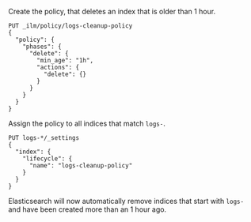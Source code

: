Create the policy, that deletes an index that is older than 1 hour.

```
PUT _ilm/policy/logs-cleanup-policy
{
  "policy": {
    "phases": {
      "delete": {
        "min_age": "1h",
        "actions": {
          "delete": {}
        }
      }
    }
  }
}
```

Assign the policy to all indices that match `logs-`.

```
PUT logs-*/_settings 
{
  "index": {
    "lifecycle": {
      "name": "logs-cleanup-policy"
    }
  }
}
```

Elasticsearch will now automatically remove indices that start with `logs-` and have been created more than an 1 hour ago.
